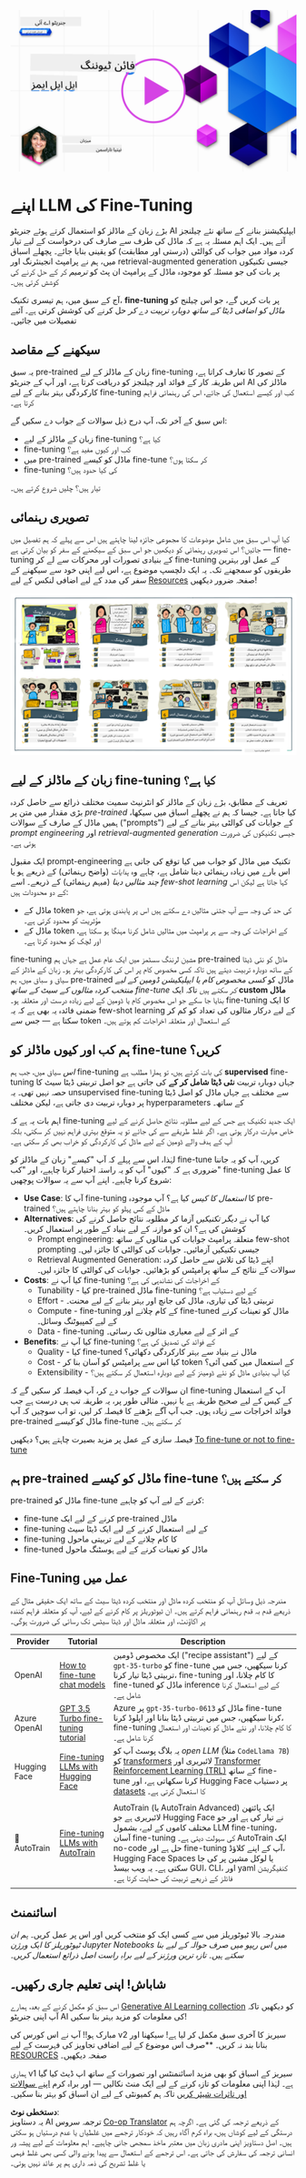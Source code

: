 <!--
CO_OP_TRANSLATOR_METADATA:
{
  "original_hash": "68664f7e754a892ae1d8d5e2b7bd2081",
  "translation_date": "2025-07-09T17:36:22+00:00",
  "source_file": "18-fine-tuning/README.md",
  "language_code": "ur"
}
-->
[![Open Source Models](../../../translated_images/18-lesson-banner.f30176815b1a5074fce9cceba317720586caa99e24001231a92fd04eeb54a121.ur.png)](https://aka.ms/gen-ai-lesson18-gh?WT.mc_id=academic-105485-koreyst)

# اپنے LLM کی Fine-Tuning

بڑے زبان کے ماڈلز کو استعمال کرتے ہوئے جنریٹو AI ایپلیکیشنز بنانے کے ساتھ نئے چیلنجز آتے ہیں۔ ایک اہم مسئلہ یہ ہے کہ ماڈل کی طرف سے صارف کی درخواست کے لیے تیار کردہ مواد میں جواب کی کوالٹی (درستی اور مطابقت) کو یقینی بنایا جائے۔ پچھلے اسباق میں، ہم نے پرامپٹ انجینئرنگ اور retrieval-augmented generation جیسی تکنیکوں پر بات کی جو مسئلہ کو موجودہ ماڈل کے پرامپٹ ان پٹ کو _ترمیم_ کر کے حل کرنے کی کوشش کرتی ہیں۔

آج کے سبق میں، ہم تیسری تکنیک، **fine-tuning** پر بات کریں گے، جو اس چیلنج کو _ماڈل کو اضافی ڈیٹا کے ساتھ دوبارہ تربیت دے کر_ حل کرنے کی کوشش کرتی ہے۔ آئیے تفصیلات میں جائیں۔

## سیکھنے کے مقاصد

یہ سبق pre-trained زبان کے ماڈلز کے لیے fine-tuning کے تصور کا تعارف کراتا ہے، اس طریقہ کار کے فوائد اور چیلنجز کو دریافت کرتا ہے، اور آپ کے جنریٹو AI ماڈلز کی کارکردگی بہتر بنانے کے لیے fine-tuning کب اور کیسے استعمال کی جائے، اس کی رہنمائی فراہم کرتا ہے۔

اس سبق کے آخر تک، آپ درج ذیل سوالات کے جواب دے سکیں گے:

- زبان کے ماڈلز کے لیے fine-tuning کیا ہے؟
- fine-tuning کب اور کیوں مفید ہے؟
- میں pre-trained ماڈل کو کیسے fine-tune کر سکتا ہوں؟
- fine-tuning کی کیا حدود ہیں؟

تیار ہیں؟ چلیں شروع کرتے ہیں۔

## تصویری رہنمائی

کیا آپ اس سبق میں شامل موضوعات کا مجموعی جائزہ لینا چاہتے ہیں اس سے پہلے کہ ہم تفصیل میں جائیں؟ اس تصویری رہنمائی کو دیکھیں جو اس سبق کے سیکھنے کے سفر کو بیان کرتی ہے — fine-tuning کے بنیادی تصورات اور محرکات سے لے کر fine-tuning کے عمل اور بہترین طریقوں کو سمجھنے تک۔ یہ ایک دلچسپ موضوع ہے، اس لیے اپنی خود سے سیکھنے کے سفر کی مدد کے لیے اضافی لنکس کے لیے [Resources](./RESOURCES.md?WT.mc_id=academic-105485-koreyst) صفحہ ضرور دیکھیں!

![Illustrated Guide to Fine Tuning Language Models](../../../translated_images/18-fine-tuning-sketchnote.11b21f9ec8a703467a120cb79a28b5ac1effc8d8d9d5b31bbbac6b8640432e14.ur.png)

## زبان کے ماڈلز کے لیے fine-tuning کیا ہے؟

تعریف کے مطابق، بڑے زبان کے ماڈلز کو انٹرنیٹ سمیت مختلف ذرائع سے حاصل کردہ بڑی مقدار میں متن پر _pre-trained_ کیا جاتا ہے۔ جیسا کہ ہم نے پچھلے اسباق میں سیکھا، ہمیں ماڈل کے صارف کے سوالات ("prompts") کے جوابات کی کوالٹی بہتر بنانے کے لیے _prompt engineering_ اور _retrieval-augmented generation_ جیسی تکنیکوں کی ضرورت ہوتی ہے۔

ایک مقبول prompt-engineering تکنیک میں ماڈل کو جواب میں کیا توقع کی جاتی ہے اس بارے میں زیادہ رہنمائی دینا شامل ہے، چاہے وہ _ہدایات_ (واضح رہنمائی) کے ذریعے ہو یا _چند مثالیں دینا_ (مبہم رہنمائی) کے ذریعے۔ اسے _few-shot learning_ کہا جاتا ہے لیکن اس کے دو محدودات ہیں:

- ماڈل کے token کی حد کی وجہ سے آپ جتنی مثالیں دے سکتے ہیں اس پر پابندی ہوتی ہے، جو مؤثریت کو محدود کرتی ہے۔
- ماڈل کے token کے اخراجات کی وجہ سے ہر پرامپٹ میں مثالیں شامل کرنا مہنگا ہو سکتا ہے، اور لچک کو محدود کرتا ہے۔

fine-tuning مشین لرننگ سسٹمز میں ایک عام عمل ہے جہاں ہم pre-trained ماڈل کو نئی ڈیٹا کے ساتھ دوبارہ تربیت دیتے ہیں تاکہ کسی مخصوص کام پر اس کی کارکردگی بہتر ہو۔ زبان کے ماڈلز کے سیاق و سباق میں، ہم pre-trained ماڈل کو _کسی مخصوص کام یا ایپلیکیشن ڈومین کے لیے منتخب کردہ مثالوں کے سیٹ کے ساتھ fine-tune کر سکتے ہیں_ تاکہ ایک **custom ماڈل** بنایا جا سکے جو اس مخصوص کام یا ڈومین کے لیے زیادہ درست اور متعلقہ ہو۔ fine-tuning کا ایک ضمنی فائدہ یہ بھی ہے کہ یہ few-shot learning کے لیے درکار مثالوں کی تعداد کو کم کر سکتا ہے — جس سے token کے استعمال اور متعلقہ اخراجات کم ہوتے ہیں۔

## ہم کب اور کیوں ماڈلز کو fine-tune کریں؟

_اس_ سیاق میں، جب ہم fine-tuning کی بات کرتے ہیں، تو ہمارا مطلب ہے **supervised** fine-tuning جہاں دوبارہ تربیت **نئی ڈیٹا شامل کر کے** کی جاتی ہے جو اصل تربیتی ڈیٹا سیٹ کا حصہ نہیں تھی۔ یہ unsupervised fine-tuning سے مختلف ہے جہاں ماڈل کو اصل ڈیٹا پر دوبارہ تربیت دی جاتی ہے، لیکن مختلف hyperparameters کے ساتھ۔

اہم بات یہ ہے کہ fine-tuning ایک جدید تکنیک ہے جس کے لیے مطلوبہ نتائج حاصل کرنے کے لیے خاص مہارت درکار ہوتی ہے۔ اگر غلط طریقے سے کی جائے تو یہ متوقع بہتری فراہم نہیں کر سکتی، بلکہ آپ کے ہدف والے ڈومین کے لیے ماڈل کی کارکردگی کو خراب بھی کر سکتی ہے۔

لہٰذا، اس سے پہلے کہ آپ "کیسے" زبان کے ماڈلز کو fine-tune کریں، آپ کو یہ جاننا ضروری ہے کہ "کیوں" آپ کو یہ راستہ اختیار کرنا چاہیے، اور "کب" fine-tuning کا عمل شروع کرنا چاہیے۔ اپنے آپ سے یہ سوالات پوچھیں:

- **Use Case**: آپ کا fine-tuning کا _استعمال کا کیس_ کیا ہے؟ آپ موجودہ pre-trained ماڈل کے کس پہلو کو بہتر بنانا چاہتے ہیں؟
- **Alternatives**: کیا آپ نے _دیگر تکنیکیں_ آزما کر مطلوبہ نتائج حاصل کرنے کی کوشش کی ہے؟ ان کو موازنہ کے لیے بنیاد کے طور پر استعمال کریں۔
  - Prompt engineering: متعلقہ پرامپٹ جوابات کی مثالوں کے ساتھ few-shot prompting جیسی تکنیکیں آزمائیں۔ جوابات کی کوالٹی کا جائزہ لیں۔
  - Retrieval Augmented Generation: اپنے ڈیٹا کی تلاش سے حاصل کردہ سوالات کے نتائج کے ساتھ پرامپٹس کو بڑھائیں۔ جوابات کی کوالٹی کا جائزہ لیں۔
- **Costs**: کیا آپ نے fine-tuning کے اخراجات کی نشاندہی کی ہے؟
  - Tunability - کیا pre-trained ماڈل fine-tuning کے لیے دستیاب ہے؟
  - Effort - تربیتی ڈیٹا کی تیاری، ماڈل کی جانچ اور بہتر بنانے کے لیے محنت۔
  - Compute - fine-tuning کے کام چلانے اور fine-tuned ماڈل کو تعینات کرنے کے لیے کمپیوٹنگ وسائل۔
  - Data - fine-tuning کے اثر کے لیے معیاری مثالوں تک رسائی۔
- **Benefits**: کیا آپ نے fine-tuning کے فوائد کی تصدیق کی ہے؟
  - Quality - کیا fine-tuned ماڈل نے بنیاد سے بہتر کارکردگی دکھائی؟
  - Cost - کیا اس سے پرامپٹس کو آسان بنا کر token کے استعمال میں کمی آئی؟
  - Extensibility - کیا آپ بنیادی ماڈل کو نئے ڈومینز کے لیے دوبارہ استعمال کر سکتے ہیں؟

ان سوالات کے جواب دے کر، آپ فیصلہ کر سکیں گے کہ fine-tuning آپ کے استعمال کے کیس کے لیے صحیح طریقہ ہے یا نہیں۔ مثالی طور پر، یہ طریقہ تب ہی درست ہے جب فوائد اخراجات سے زیادہ ہوں۔ جب آپ آگے بڑھنے کا فیصلہ کر لیں، تو اب سوچیں کہ آپ pre-trained ماڈل کو _کیسے_ fine-tune کر سکتے ہیں۔

فیصلہ سازی کے عمل پر مزید بصیرت چاہتے ہیں؟ دیکھیں [To fine-tune or not to fine-tune](https://www.youtube.com/watch?v=0Jo-z-MFxJs)

## ہم pre-trained ماڈل کو کیسے fine-tune کر سکتے ہیں؟

pre-trained ماڈل کو fine-tune کرنے کے لیے آپ کو چاہیے:

- fine-tune کرنے کے لیے ایک pre-trained ماڈل
- fine-tuning کے لیے استعمال کرنے کے لیے ایک ڈیٹا سیٹ
- fine-tuning کا کام چلانے کے لیے تربیتی ماحول
- fine-tuned ماڈل کو تعینات کرنے کے لیے ہوسٹنگ ماحول

## Fine-Tuning عمل میں

مندرجہ ذیل وسائل آپ کو منتخب کردہ ماڈل اور منتخب کردہ ڈیٹا سیٹ کے ساتھ ایک حقیقی مثال کے ذریعے قدم بہ قدم رہنمائی فراہم کرتے ہیں۔ ان ٹیوٹوریلز پر کام کرنے کے لیے، آپ کو متعلقہ فراہم کنندہ پر اکاؤنٹ، اور متعلقہ ماڈل اور ڈیٹا سیٹس تک رسائی کی ضرورت ہوگی۔

| Provider     | Tutorial                                                                                                                                                                       | Description                                                                                                                                                                                                                                                                                                                                                                                                                        |
| ------------ | ------------------------------------------------------------------------------------------------------------------------------------------------------------------------------ | ---------------------------------------------------------------------------------------------------------------------------------------------------------------------------------------------------------------------------------------------------------------------------------------------------------------------------------------------------------------------------------------------------------------------------------- |
| OpenAI       | [How to fine-tune chat models](https://github.com/openai/openai-cookbook/blob/main/examples/How_to_finetune_chat_models.ipynb?WT.mc_id=academic-105485-koreyst)                | ایک مخصوص ڈومین ("recipe assistant") کے لیے `gpt-35-turbo` کو fine-tune کرنا سیکھیں، جس میں تربیتی ڈیٹا تیار کرنا، fine-tuning کا کام چلانا، اور fine-tuned ماڈل کو inference کے لیے استعمال کرنا شامل ہے۔                                                                                                                                                                                                                          |
| Azure OpenAI | [GPT 3.5 Turbo fine-tuning tutorial](https://learn.microsoft.com/azure/ai-services/openai/tutorials/fine-tune?tabs=python-new%2Ccommand-line?WT.mc_id=academic-105485-koreyst) | Azure پر `gpt-35-turbo-0613` ماڈل کو fine-tune کرنا سیکھیں، جس میں تربیتی ڈیٹا بنانا اور اپلوڈ کرنا، fine-tuning کا کام چلانا، اور نئے ماڈل کو تعینات اور استعمال کرنا شامل ہے۔                                                                                                                                                                                                                                                     |
| Hugging Face | [Fine-tuning LLMs with Hugging Face](https://www.philschmid.de/fine-tune-llms-in-2024-with-trl?WT.mc_id=academic-105485-koreyst)                                               | یہ بلاگ پوسٹ آپ کو _open LLM_ (مثلاً `CodeLlama 7B`) کو [transformers](https://huggingface.co/docs/transformers/index?WT.mc_id=academic-105485-koreyst) لائبریری اور [Transformer Reinforcement Learning (TRL)](https://huggingface.co/docs/trl/index?WT.mc_id=academic-105485-koreyst) کے ساتھ fine-tune کرنا سکھاتی ہے، اور Hugging Face پر دستیاب [datasets](https://huggingface.co/docs/datasets/index?WT.mc_id=academic-105485-koreyst) کا استعمال کرتی ہے۔ |
|              |                                                                                                                                                                                |                                                                                                                                                                                                                                                                                                                                                                                                                                    |
| 🤗 AutoTrain | [Fine-tuning LLMs with AutoTrain](https://github.com/huggingface/autotrain-advanced/?WT.mc_id=academic-105485-koreyst)                                                         | AutoTrain (یا AutoTrain Advanced) ایک پائتھن لائبریری ہے جو Hugging Face نے تیار کی ہے اور جو مختلف کاموں کے لیے، بشمول LLM fine-tuning، آسان fine-tuning کی سہولت دیتی ہے۔ AutoTrain ایک no-code حل ہے اور fine-tuning آپ کے اپنے کلاؤڈ، Hugging Face Spaces یا لوکل مشین پر کی جا سکتی ہے۔ یہ ویب بیسڈ GUI، CLI، اور yaml کنفیگریشن فائلز کے ذریعے تربیت کی حمایت کرتا ہے۔                                                                                   |
|              |                                                                                                                                                                                |                                                                                                                                                                                                                                                                                                                                                                                                                                    |

## اسائنمنٹ

مندرجہ بالا ٹیوٹوریلز میں سے کسی ایک کو منتخب کریں اور اس پر عمل کریں۔ _ہم ان ٹیوٹوریلز کا ایک ورژن Jupyter Notebooks میں اس ریپو میں صرف حوالہ کے لیے بنا سکتے ہیں۔ تازہ ترین ورژنز کے لیے براہِ راست اصل ذرائع استعمال کریں۔_

## شاباش! اپنی تعلیم جاری رکھیں۔

اس سبق کو مکمل کرنے کے بعد، ہمارے [Generative AI Learning collection](https://aka.ms/genai-collection?WT.mc_id=academic-105485-koreyst) کو دیکھیں تاکہ آپ اپنی جنریٹو AI کی معلومات کو مزید بہتر بنا سکیں!

مبارک ہو!! آپ نے اس کورس کی v2 سیریز کا آخری سبق مکمل کر لیا ہے! سیکھنا اور بنانا بند نہ کریں۔ \*\*صرف اس موضوع کے لیے اضافی تجاویز کی فہرست کے لیے [RESOURCES](RESOURCES.md?WT.mc_id=academic-105485-koreyst) صفحہ دیکھیں۔

ہماری v1 سیریز کے اسباق کو بھی مزید اسائنمنٹس اور تصورات کے ساتھ اپ ڈیٹ کیا گیا ہے۔ لہٰذا اپنی معلومات کو تازہ کرنے کے لیے ایک منٹ نکالیں — اور براہ کرم [اپنے سوالات اور تاثرات شیئر کریں](https://github.com/microsoft/generative-ai-for-beginners/issues?WT.mc_id=academic-105485-koreyst) تاکہ ہم کمیونٹی کے لیے ان اسباق کو بہتر بنا سکیں۔

**دستخطی نوٹ**:  
یہ دستاویز AI ترجمہ سروس [Co-op Translator](https://github.com/Azure/co-op-translator) کے ذریعے ترجمہ کی گئی ہے۔ اگرچہ ہم درستگی کے لیے کوشاں ہیں، براہ کرم آگاہ رہیں کہ خودکار ترجمے میں غلطیاں یا عدم درستیاں ہو سکتی ہیں۔ اصل دستاویز اپنی مادری زبان میں معتبر ماخذ سمجھی جانی چاہیے۔ اہم معلومات کے لیے پیشہ ور انسانی ترجمہ کی سفارش کی جاتی ہے۔ اس ترجمے کے استعمال سے پیدا ہونے والی کسی بھی غلط فہمی یا غلط تشریح کی ذمہ داری ہم پر عائد نہیں ہوتی۔